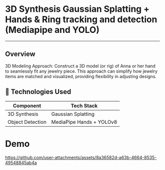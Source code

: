 # 3D Synthesis Gaussian Splatting + Hands & Ring tracking and detection (Mediapipe and YOLO) 

---

## Overview

3D Modeling Approach:
Construct a 3D model (or rig) of Anna or her hand to seamlessly fit any jewelry piece.
This approach can simplify how jewelry items are matched and visualized, providing flexibility in adjusting designs.

## 🧠 Technologies Used

| Component                    | Tech Stack                                   |
|------------------------------|----------------------------------------------|
| 3D Synthesis                 | Gaussian Splatting                           |
| Object Detection             | MediaPipe Hands + YOLOv8                     |


# Demo 


https://github.com/user-attachments/assets/8a36582d-a63b-4664-8535-49548845ab4a

